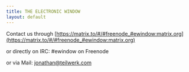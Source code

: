 ```yaml
---
title: THE ELECTRONIC WINDOW
layout: default
---
```


Contact us through [https://matrix.to/#/#freenode_#ewindow:matrix.org](https://matrix.to/#/#freenode_#ewindow:matrix.org)

or directly on IRC: #ewindow on Freenode

or via Mail: jonathan@teilwerk.com

